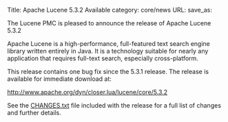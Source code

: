 Title: Apache Lucene 5.3.2 Available
category: core/news
URL: 
save_as: 

The Lucene PMC is pleased to announce the release of Apache Lucene 5.3.2

Apache Lucene is a high-performance, full-featured text search engine
library written entirely in Java. It is a technology suitable for nearly
any application that requires full-text search, especially cross-platform.

This release contains one bug fix since the 5.3.1 release. The release
is available for immediate download at:

  <http://www.apache.org/dyn/closer.lua/lucene/core/5.3.2>

See the [CHANGES.txt](/core/5_3_2/changes/Changes.html) file included with the
release for a full list of changes and further details.

